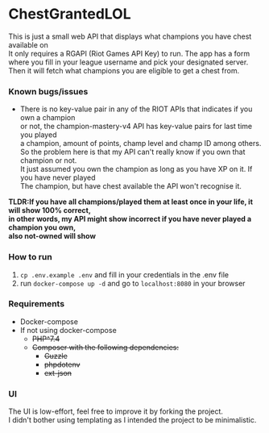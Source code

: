 # ChestGrantedLOL

This is just a small web API that displays what champions you have chest available on \
It only requires a RGAPI (Riot Games API Key) to run. The app has a form where you fill in your league username 
and pick your designated server. Then it will fetch what champions you are eligible 
to get a chest from.


### Known bugs/issues
*  There is no key-value pair in any of the RIOT APIs that indicates if you own a champion \
   or not, the champion-mastery-v4 API has key-value pairs for last time you played \
   a champion, amount of points, champ level and champ ID among others. \
   So the problem here is that my API can't really know if you own that champion or not. \
   It just assumed you own the champion as long as you have XP on it. If you have never played \
   The champion, but have chest available the API won't recognise it.
   
**TLDR:If you have all champions/played them at least once in your life, it will show 100% correct, \
in other words, my API might show incorrect if you have never played a champion you own, \
also not-owned will show**
   

### How to run
1. `cp .env.example .env` and fill in your credentials in the .env file
2. run `docker-compose up -d` and go to  `localhost:8080` in your browser

### Requirements
* Docker-compose
* If not using docker-compose
    * ~~PHP^7.4~~ 
    * ~~Composer with the following dependencies:~~
        * ~~Guzzle~~
        * ~~phpdotenv~~
        * ~~ext-json~~
    
### UI
The UI is low-effort, feel free to improve it by forking the project. \
I didn't bother using templating as I intended the project to be minimalistic.